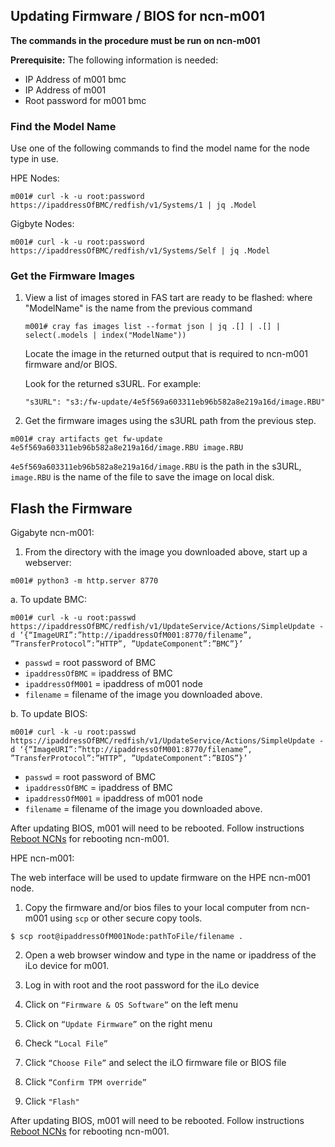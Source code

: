 ## Updating Firmware / BIOS for ncn-m001

**The commands in the procedure must be run on ncn-m001**

**Prerequisite:**
The following information is needed:
* IP Address of m001 bmc
* IP Address of m001
* Root password for m001 bmc

### Find the Model Name
Use one of the following commands to find the model name for the node type in use.

HPE Nodes:

`m001# curl -k -u root:password https://ipaddressOfBMC/redfish/v1/Systems/1 | jq .Model`

Gigbyte Nodes:

`m001# curl -k -u root:password https://ipaddressOfBMC/redfish/v1/Systems/Self | jq .Model`

### Get the Firmware Images
1. View a list of images stored in FAS tart are ready to be flashed:
    where "ModelName" is the name from the previous command

    `m001# cray fas images list --format json | jq .[] | .[] | select(.models | index("ModelName"))`

    Locate the image in the returned output that is required to ncn-m001 firmware and/or BIOS.

    Look for the returned s3URL. For example:

    `"s3URL": "s3:/fw-update/4e5f569a603311eb96b582a8e219a16d/image.RBU"`

2. Get the firmware images using the s3URL path from the previous step.

  `m001# cray artifacts get fw-update 4e5f569a603311eb96b582a8e219a16d/image.RBU image.RBU`

  `4e5f569a603311eb96b582a8e219a16d/image.RBU` is the path in the s3URL, `image.RBU` is the name of the file to save the image on local disk.

## Flash the Firmware

Gigabyte ncn-m001:

1. From the directory with the image you downloaded above, start up a webserver:

  `m001# python3 -m http.server 8770`

  a. To update BMC:

  `m001# curl -k -u root:passwd https://ipaddressOfBMC/redfish/v1/UpdateService/Actions/SimpleUpdate -d ‘{“ImageURI”:”http://ipaddressOfM001:8770/filename”, ”TransferProtocol”:”HTTP”, ”UpdateComponent”:”BMC”}’`

  * `passwd` = root password of BMC
  * `ipaddressOfBMC` = ipaddress of BMC
  * `ipaddressOfM001` = ipaddress of m001 node
  * `filename` = filename of the image you downloaded above.

  b. To update BIOS:

  `m001# curl -k -u root:passwd https://ipaddressOfBMC/redfish/v1/UpdateService/Actions/SimpleUpdate -d ‘{“ImageURI”:”http://ipaddressOfM001:8770/filename”, ”TransferProtocol”:”HTTP”, ”UpdateComponent”:”BIOS”}’`


  * `passwd` = root password of BMC
  * `ipaddressOfBMC` = ipaddress of BMC
  * `ipaddressOfM001` = ipaddress of m001 node
  * `filename` = filename of the image you downloaded above.

  After updating BIOS, m001 will need to be rebooted.  Follow instructions [Reboot NCNs](../node_management/Reboot_NCNs) for rebooting ncn-m001.

HPE ncn-m001:

The web interface will be used to update firmware on the HPE ncn-m001 node.

1. Copy the firmware and/or bios files to your local computer from ncn-m001 using `scp` or other secure copy tools.

  `$ scp root@ipaddressOfM001Node:pathToFile/filename .`

2. Open a web browser window and type in the name or ipaddress of the iLo device for m001.

3. Log in with root and the root password for the iLo device

  1. Click on `“Firmware & OS Software”` on the left menu
  2. Click on `“Update Firmware”` on the right menu
  3. Check `“Local File”`
  4. Click `“Choose File”` and select the iLO firmware file or BIOS file
  5. Click `“Confirm TPM override”`
  6. Click `"Flash"`

  After updating BIOS, m001 will need to be rebooted.  Follow instructions [Reboot NCNs](../node_management/Reboot_NCNs) for rebooting ncn-m001.

